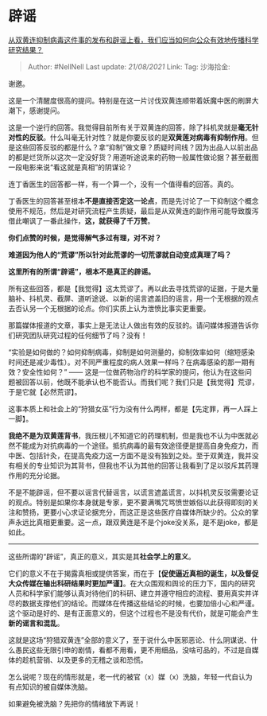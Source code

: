# 辟谣
[从双黄连抑制病毒这件事的发布和辟谣上看，我们应当如何向公众有效地传播科学研究结果？](https://www.zhihu.com/question/368933647/answer/993018613)

> Author: #NellNell
> Last update: *21/08/2021*
> Link:
> Tag:
> 沙海拾金:

谢邀。

这是一个清醒度很高的提问。特别是在这一片讨伐双黄连顺带着妖魔中医的刷屏大潮下，感谢提问。

这是一个逆行的回答。我觉得目前所有关于双黄连的回答，除了抖机灵就是**毫无针对性的反驳**。什么叫毫无针对性？就是你要反驳的是**双黄莲对病毒有抑制作用**。但是这些回答反驳的都是什么？拿“抑制”做文章？质疑时间线？因为出品人以前出品的都是烂货所以这次一定没好货？用道听途说来的药物一般属性做论据？甚至截图一段电影来说“看这就是真相”的阴谋论？

连丁香医生的回答都一样，有一个算一个，没有一个值得看的回答。真的。

丁香医生的回答甚至根本**不是直接否定这一论点**，而是先讨论了一下抑制这个概念使用不规范，然后是对研究流程产生质疑，最后是从双黄连的副作用可能导致腹泻借此嘲讽了一番此操作，**这，就获得了千万赞**。

**你们点赞的时候，是觉得解气多过有理，对不对？**

**难道因为他人的“荒谬”所以针对此荒谬的一切荒谬就自动变成真理了吗？**

**这里所有的所谓“辟谣”，根本不是真正的辟谣。**

所有这些回答，都是【我觉得】这太荒谬了。再以此去寻找荒谬的证据，于是大量脑补、抖机灵、截屏、道听途说、以新的谣言遮盖旧的谣言，用一个无根据的观点去否认另一个无根据的论点。你们实质上认为泄愤比事实更重要。

那篇媒体报道的文章，事实上是无法让人做出有效的反驳的。请问媒体报道告诉你们研究团队研究过程的任何细节了吗？没有！

“实验是如何做的？如何抑制病毒，抑制是如何测量的，抑制效率如何（缩短感染时间还是减少毒性）。对不同严重程度的病人效果一样吗？在病毒感染的那一期有效？安全性如何？” —— 这是一位做药物治疗的科学家的提问，他认为在这些问题被回答以前，他既不能承认也不能否认。而我们呢？我们只是【我觉得】荒谬，于是它就【必然荒谬】。

这事本质上和社会上的“狩猎女巫”行为没有什么两样，都是【先定罪，再一人踩上一脚】。

**我绝不是为双黄莲背书**，我压根儿不知道它的药理机制，但是我也不认为中医就必然不能成为对抗病毒的一个途径。抵抗病毒的最有效途径便是提高自身免疫力，而中医、包括针灸，在提高免疫力这一方面不是没有独到之处。至于双黄连，我并没有相关的专业知识为其背书，但我也不认为其他的回答让我看到了足以驳斥其药理作用的充分论据。

不是不能辟谣，但不要以谣言代替谣言，以谎言遮盖谎言，以抖机灵反驳需要论证的观点。特别是如果你本身就是专家，更不要满嘴咒骂愤世嫉俗以此获得即刻的关注和赞扬，更要小心求证论据充分，而这正是这些医疗自媒体所缺少的。公众的掌声永远比真相更重要。这一点，跟双黄连是不是个joke没关系，是不是joke，都是如此。

---

这些所谓的“辟谣”，真正的意义，其实是其**社会学上的意义**。

它们的意义不在于揭露真相或提供答案，而在于【**促使逼近真相的诞生，以及督促大众传媒在输出科研结果时更加严谨】**。在大众围观和舆论的压力下，国内的研究人员和科学家们能够认真对待他们的科研、建立并遵守相应的流程、要用真实并详尽的数据支撑他们的结论。而媒体在传播这些结论的时候，也要加倍小心和严谨。这个驱动是好的、是有正面意义的，但这个过程也不是没有代价，就是可能会产生**新的谣言和混乱**。

这就是这场“狩猎双黄连”全部的意义了，至于说什么中医邪恶论、什么阴谋说、什么愚民这些无限引申的剧情，看都不用看，更不用细品，没啥可品的，不过是自媒体的趁机营销、以及更多的无稽之谈和恐慌。

怎么说呢？现在的情形就是，老一代的被官（x）媒（x）洗脑，年轻一代自认为有点知识的被自媒体洗脑。

如果避免被洗脑？先把你的情绪放下再说！
